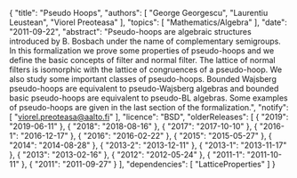 {
    "title": "Pseudo Hoops",
    "authors": [
        "George Georgescu",
        "Laurentiu Leustean",
        "Viorel Preoteasa"
    ],
    "topics": [
        "Mathematics/Algebra"
    ],
    "date": "2011-09-22",
    "abstract": "Pseudo-hoops are algebraic structures introduced by B. Bosbach under the name of complementary semigroups. In this formalization we prove some properties of pseudo-hoops and we define the basic concepts of filter and normal filter. The lattice of normal filters is isomorphic with the lattice of congruences of a pseudo-hoop. We also study some important classes of pseudo-hoops. Bounded Wajsberg pseudo-hoops are equivalent to pseudo-Wajsberg algebras and bounded basic pseudo-hoops are equivalent to pseudo-BL algebras. Some examples of pseudo-hoops are given in the last section of the formalization.",
    "notify": [
        "viorel.preoteasa@aalto.fi"
    ],
    "licence": "BSD",
    "olderReleases": [
        {
            "2019": "2019-06-11"
        },
        {
            "2018": "2018-08-16"
        },
        {
            "2017": "2017-10-10"
        },
        {
            "2016-1": "2016-12-17"
        },
        {
            "2016": "2016-02-22"
        },
        {
            "2015": "2015-05-27"
        },
        {
            "2014": "2014-08-28"
        },
        {
            "2013-2": "2013-12-11"
        },
        {
            "2013-1": "2013-11-17"
        },
        {
            "2013": "2013-02-16"
        },
        {
            "2012": "2012-05-24"
        },
        {
            "2011-1": "2011-10-11"
        },
        {
            "2011": "2011-09-27"
        }
    ],
    "dependencies": [
        "LatticeProperties"
    ]
}